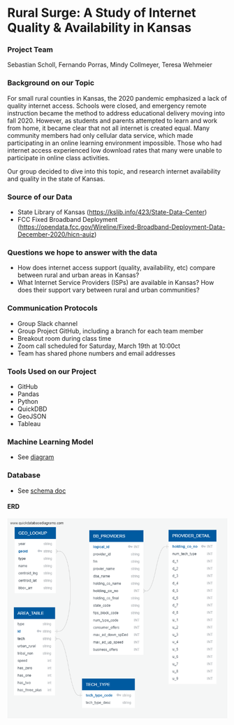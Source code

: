 # Rural Surge: A Study of Internet Quality & Availability in Kansas

### Project Team
Sebastian Scholl, Fernando Porras, Mindy Collmeyer, Teresa Wehmeier


### Background on our Topic
For small rural counties in Kansas, the 2020 pandemic emphasized a lack of quality internet access. Schools were closed, and emergency remote instruction became the method to address educational delivery moving into fall 2020. However, as students and parents attempted to learn and work from home, it became clear that not all internet is created equal. Many community members had only cellular data service, which made participating in an online learning environment impossible. Those who had internet access experienced low download rates that many were unable to participate in online class activities.

Our group decided to dive into this topic, and research internet availability and quality in the state of Kansas.

### Source of our Data
- State Library of Kansas (https://kslib.info/423/State-Data-Center)
- FCC Fixed Broadband Deployment (https://opendata.fcc.gov/Wireline/Fixed-Broadband-Deployment-Data-December-2020/hicn-aujz)


### Questions we hope to answer with the data
- How does internet access support (quality, availability, etc) compare between rural and urban areas in Kansas?
- What Internet Service Providers (ISPs) are available in Kansas? How does their support vary between rural and urban communities?


### Communication Protocols
- Group Slack channel
- Group Project GitHub, including a branch for each team member
- Breakout room during class time
- Zoom call scheduled for Saturday, March 19th at 10:00ct
- Team has shared phone numbers and email addresses


### Tools Used on our Project
- GitHub
- Pandas
- Python
- QuickDBD
- GeoJSON
- Tableau


### Machine Learning Model
- See <a href="Resources/Machine Learning Work Flowchart.pdf">diagram</a>


### Database
- See <a href="resources/schema.sql">schema doc</a>

#### ERD
<img src="Images/ERD_FCC_tables.png">

